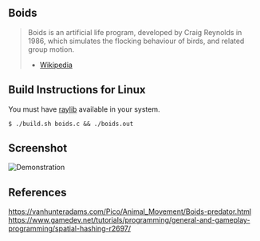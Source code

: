 ## Boids

> Boids is an artificial life program, developed by Craig Reynolds in 1986, which simulates the flocking behaviour of birds, and related group motion.
>
> - [Wikipedia](https://en.wikipedia.org/wiki/Boids)

## Build Instructions for Linux

You must have [raylib](https://github.com/raysan5/raylib/wiki) available in your system.

```shell
$ ./build.sh boids.c && ./boids.out
```

## Screenshot

![Demonstration](./demo.gif)

## References

https://vanhunteradams.com/Pico/Animal_Movement/Boids-predator.html
https://www.gamedev.net/tutorials/programming/general-and-gameplay-programming/spatial-hashing-r2697/
